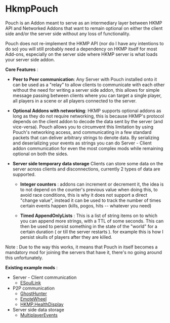 # HkmpPouch

Pouch is an Addon meant to serve as an intermediary layer between HKMP API and Networked Addons that want to remain optional on either the client side and/or the server side without any loss of functionality.

Pouch does not re-implement the HKMP API (nor do I have any intentions to do so) you will still probably need a dependency on HKMP itself for most Add-ons, especially on the server side where HKMP server is what loads your server side addon.

**Core Features** : 

 - **Peer to Peer communication**:
	 Any Server with Pouch installed onto it can be used as a "relay"    to allow clients to communicate with each other without the need for    writing a server side addon, this allows for simple message passing    between clients where you can target a single player, all players in    a scene or all players connected to the server.

 - **Optional Addons with networking**:
   HKMP supports optional addons as long as they do not require networking, this is because HKMP's protocol depends on the client addon to decode the data sent by the server (and vice-versa).  Pouch allows you to circumvent this limitation by using Pouch's networking access, and communicating in a few standard packets that can deliver arbitrary strings to denote data. By serializing and deserializing your events as strings you can do Server - Client addon communication for even the most complex mods while remaining optional on both the sides.

 - **Server side temporary data storage**
   Clients can store some data on the server across clients and disconnections, currently 2 types of data are supported.

	 - **Integer counters** :
        addons can increment or decrement it, the idea is to not depend on the counter's previous value when doing this, to avoid race conditions, this is why it does not support a direct "change value", instead it can be used to track the number of times certain events happen (kills, pogos, hits -- whatever you need)
        
      - **Timed AppendOnlyLists** :
        This is a list of string items on to which you can append more strings, with a TTL of some seconds. This can then be used to persist something in the state of the "world" for a certain duration ( or till the server restarts ). for example this is how I persist skulls of players after they are killed. 


Note : Due to the way this works, it means that Pouch in itself becomes a mandatory mod for joining the servers that have it, there's no going around this unfortunately.


**Existing example mods** : 

 - Server - Client communication 
	 - [ESoulLink](https://github.com/PrashantMohta/ESoulLink)
 - P2P communication
	 - [GhostHunter](https://github.com/PrashantMohta/ghosthunter)
	 - [EmoteWheel](https://github.com/PrashantMohta/EmoteWheel)
	 - [HKMP.HealthDisplay](https://github.com/TheMulhima/HKMP.HealthDisplay) 
 - Server side data storage
	 - [MultiplayerEvents](https://github.com/PrashantMohta/MultiplayerEvents)


